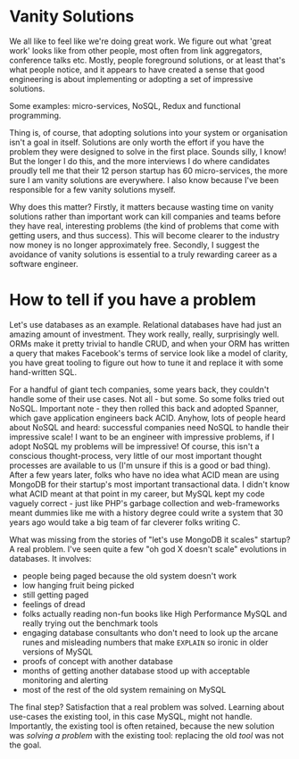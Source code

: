 # Vanity Solutions
We all like to feel like we're doing great work. We figure out what 'great work' looks like from other people, most often from link aggregators, conference talks etc. Mostly, people foreground solutions, or at least that's what people notice, and it appears to have created a sense that good engineering is about implementing or adopting a set of impressive solutions.

Some examples: micro-services, NoSQL, Redux and functional programming.

Thing is, of course, that adopting solutions into your system or organisation isn't a goal in itself. Solutions are only worth the effort if you have the problem they were designed to solve in the first place. Sounds silly, I know! But the longer I do this, and the more interviews I do where candidates proudly tell me that their 12 person startup has 60 micro-services, the more sure I am vanity solutions are everywhere. I also know because I've been responsible for a few vanity solutions myself.

Why does this matter? Firstly, it matters because wasting time on vanity solutions rather than important work can kill companies and teams before they have real, interesting problems (the kind of problems that come with getting users, and thus success). This will become clearer to the industry now money is no longer approximately free. Secondly, I suggest the avoidance of vanity solutions is essential to a truly rewarding career as a software engineer.

# How to tell if you have a problem

Let's use databases as an example. Relational databases have had just an amazing amount of investment. They work really, really, surprisingly well. ORMs make it pretty trivial to handle CRUD, and when your ORM has written a query that makes Facebook's terms of service look like a model of clarity, you have great tooling to figure out how to tune it and replace it with some hand-written SQL.

For a handful of giant tech companies, some years back, they couldn't handle some of their use cases. Not all - but some. So some folks tried out NoSQL. Important note - they then rolled this back and adopted Spanner, which gave application engineers back ACID. Anyhow, lots of people heard about NoSQL and heard: successful companies need NoSQL to handle their impressive scale! I want to be an engineer with impressive problems, if I adopt NoSQL my problems will be impressive! Of course, this isn't a conscious thought-process, very little of our most important thought processes are available to us (I'm unsure if this is a good or bad thing). After a few years later, folks who have no idea what ACID mean are using MongoDB for their startup's most important transactional data. I didn't know what ACID meant at that point in my career, but MySQL kept my code vaguely correct - just like PHP's garbage collection and web-frameworks meant dummies like me with a history degree could write a system that 30 years ago would take a big team of far cleverer folks writing C.

What was missing from the stories of "let's use MongoDB it scales" startup? A real problem. I've seen quite a few "oh god X doesn't scale" evolutions in databases. It involves:
* people being paged because the old system doesn't work
* low hanging fruit being picked
* still getting paged
* feelings of dread
* folks actually reading non-fun books like High Performance MySQL and really trying out the benchmark tools
* engaging database consultants who don't need to look up the arcane runes and misleading numbers that make `EXPLAIN` so ironic in older versions of MySQL
* proofs of concept with another database
* months of getting another database stood up with acceptable monitoring and alerting
* most of the rest of the old system remaining on MySQL

The final step? Satisfaction that a real problem was solved. Learning about use-cases the existing tool, in this case MySQL, might not handle. Importantly, the existing tool is often retained, because the new solution was _solving a problem_ with the existing tool: replacing the old _tool_ was not the goal.










